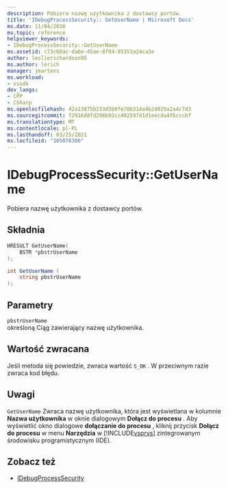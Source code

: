 ```yaml
---
description: Pobiera nazwę użytkownika z dostawcy portów.
title: 'IDebugProcessSecurity:: GetUserName | Microsoft Docs'
ms.date: 11/04/2016
ms.topic: reference
helpviewer_keywords:
- IDebugProcessSecurity::GetUserName
ms.assetid: c73c60ac-da6e-45ae-8f04-95353a24ca3e
author: leslierichardson95
ms.author: lerich
manager: jmartens
ms.workload:
- vssdk
dev_langs:
- CPP
- CSharp
ms.openlocfilehash: 42a13075b233d5b0fe70b314a4b2d025a2a4c7d3
ms.sourcegitcommit: f2916d8fd296b92cc402597d1d1eecda4f6cccbf
ms.translationtype: MT
ms.contentlocale: pl-PL
ms.lasthandoff: 03/25/2021
ms.locfileid: "105076306"
---
```

# <a name="idebugprocesssecuritygetusername"></a>IDebugProcessSecurity::GetUserName
Pobiera nazwę użytkownika z dostawcy portów.

## <a name="syntax"></a>Składnia

```cpp
HRESULT GetUserName(
    BSTR *pbstrUserName
);
```

```csharp
int GetUserName (
    string pbstrUserName
);
```

## <a name="parameters"></a>Parametry
`pbstrUserName`\
określoną Ciąg zawierający nazwę użytkownika.

## <a name="return-value"></a>Wartość zwracana
 Jeśli metoda się powiedzie, zwraca wartość `S_OK` . W przeciwnym razie zwraca kod błędu.

## <a name="remarks"></a>Uwagi
 `GetUserName` Zwraca nazwę użytkownika, która jest wyświetlana w kolumnie **Nazwa użytkownika** w oknie dialogowym **Dołącz do procesu** . Aby wyświetlić okno dialogowe **dołączanie do procesu** , kliknij przycisk **Dołącz do procesu** w menu **Narzędzia** w [!INCLUDE[vsprvs](../../../code-quality/includes/vsprvs_md.md)] zintegrowanym środowisku programistycznym (IDE).

## <a name="see-also"></a>Zobacz też
- [IDebugProcessSecurity](../../../extensibility/debugger/reference/idebugprocesssecurity.md)
